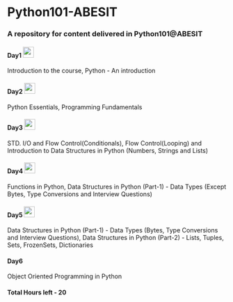 # Python101-ABESIT
### A repository for content delivered in Python101@ABESIT

#### Day1 <img src="https://cdn3.iconfinder.com/data/icons/simple-web-navigation/165/tick-512.png" width="25" height="25"/>
Introduction to the course, Python - An introduction

#### Day2 <img src="https://cdn3.iconfinder.com/data/icons/simple-web-navigation/165/tick-512.png" width="25" height="25"/>
Python Essentials, Programming Fundamentals

#### Day3 <img src="https://cdn3.iconfinder.com/data/icons/simple-web-navigation/165/tick-512.png" width="25" height="25"/>
STD. I/O and Flow Control(Conditionals), Flow Control(Looping) and Introduction to Data Structures in Python (Numbers, Strings and Lists)

#### Day4 <img src="https://cdn3.iconfinder.com/data/icons/simple-web-navigation/165/tick-512.png" width="25" height="25"/>
Functions in Python, Data Structures in Python (Part-1) - Data Types (Except Bytes, Type Conversions and Interview Questions)

#### Day5 <img src="https://cdn3.iconfinder.com/data/icons/simple-web-navigation/165/tick-512.png" width="25" height="25"/>
Data Structures in Python (Part-1) - Data Types (Bytes, Type Conversions and Interview Questions), Data Structures in Python (Part-2) - Lists, Tuples, Sets, FrozenSets, Dictionaries

#### Day6
Object Oriented Programming in Python


#### Total Hours left - 20
